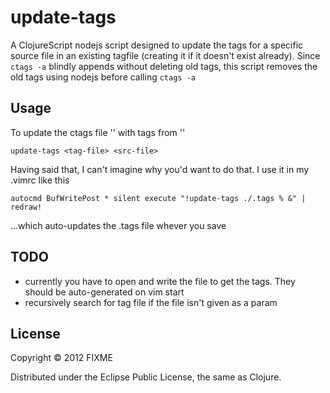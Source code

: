 # update-tags

A ClojureScript nodejs script designed to update the tags for a specific source file in an
existing tagfile (creating it if it doesn't exist already). Since `ctags -a` blindly appends
without deleting old tags, this script removes the old tags using nodejs before calling
`ctags -a`

## Usage

To update the ctags file '<tags-file>' with tags from '<src-file>'

    update-tags <tag-file> <src-file>

Having said that, I can't imagine why you'd want to do that. I use it in my .vimrc like this

    autocmd BufWritePost * silent execute "!update-tags ./.tags % &" | redraw!

...which auto-updates the .tags file whever you save

## TODO

- currently you have to open and write the file to get the tags. They should be auto-generated on vim start
- recursively search for tag file if the file isn't given as a param

## License

Copyright © 2012 FIXME

Distributed under the Eclipse Public License, the same as Clojure.
